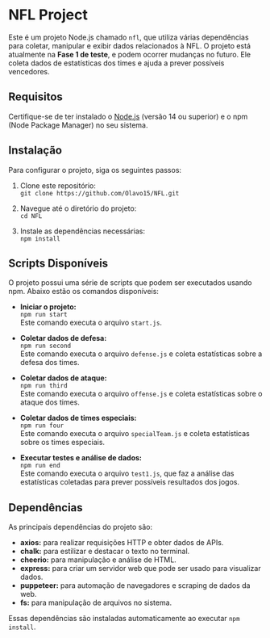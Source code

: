 # NFL Project

Este é um projeto Node.js chamado `nfl`, que utiliza várias dependências para coletar, manipular e exibir dados relacionados à NFL. O projeto está atualmente na **Fase 1 de teste**, e podem ocorrer mudanças no futuro. Ele coleta dados de estatísticas dos times e ajuda a prever possíveis vencedores.

## Requisitos

Certifique-se de ter instalado o [Node.js](https://nodejs.org/) (versão 14 ou superior) e o npm (Node Package Manager) no seu sistema.

## Instalação

Para configurar o projeto, siga os seguintes passos:

1. Clone este repositório:  
   `git clone https://github.com/Olavo15/NFL.git`

2. Navegue até o diretório do projeto:  
   `cd NFL`

3. Instale as dependências necessárias:  
   `npm install`

## Scripts Disponíveis

O projeto possui uma série de scripts que podem ser executados usando npm. Abaixo estão os comandos disponíveis:

- **Iniciar o projeto:**  
  `npm run start`  
  Este comando executa o arquivo `start.js`.

- **Coletar dados de defesa:**  
  `npm run second`  
  Este comando executa o arquivo `defense.js` e coleta estatísticas sobre a defesa dos times.

- **Coletar dados de ataque:**  
  `npm run third`  
  Este comando executa o arquivo `offense.js` e coleta estatísticas sobre o ataque dos times.

- **Coletar dados de times especiais:**  
  `npm run four`  
  Este comando executa o arquivo `specialTeam.js` e coleta estatísticas sobre os times especiais.

- **Executar testes e análise de dados:**  
  `npm run end`  
  Este comando executa o arquivo `test1.js`, que faz a análise das estatísticas coletadas para prever possíveis resultados dos jogos.

## Dependências

As principais dependências do projeto são:

- **axios:** para realizar requisições HTTP e obter dados de APIs.
- **chalk:** para estilizar e destacar o texto no terminal.
- **cheerio:** para manipulação e análise de HTML.
- **express:** para criar um servidor web que pode ser usado para visualizar dados.
- **puppeteer:** para automação de navegadores e scraping de dados da web.
- **fs:** para manipulação de arquivos no sistema.

Essas dependências são instaladas automaticamente ao executar `npm install`.
